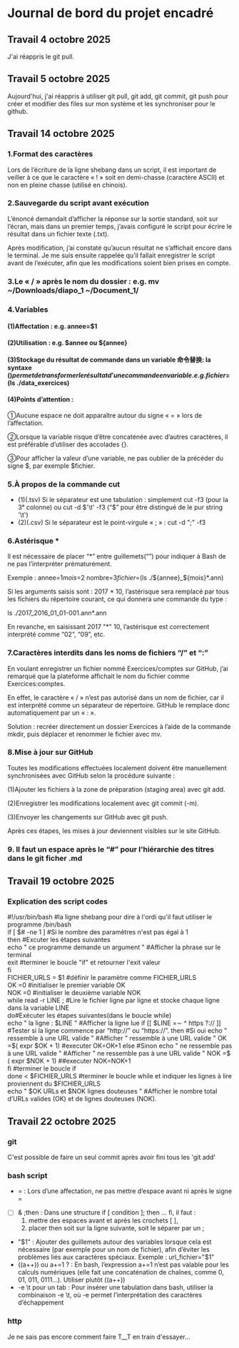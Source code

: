 # Journal de bord du projet encadré


## Travail 4 octobre 2025
J'ai réappris le git pull.


## Travail 5 octobre 2025
Aujourd'hui, j'ai réappris à utiliser git pull, git add, git commit, git push pour créer et modifier des files sur mon système et les synchroniser pour le github.


## Travail 14 octobre 2025
### 1.Format des caractères
Lors de l’écriture de la ligne shebang dans un script, il est important de veiller à ce que le caractère « ! » soit en demi-chasse (caractère ASCII) et non en pleine chasse (utilisé en chinois).

### 2.Sauvegarde du script avant exécution
L’énoncé demandait d’afficher la réponse sur la sortie standard, soit sur l’écran, mais dans un premier temps, j’avais configuré le script pour écrire le résultat dans un fichier texte (.txt).

Après modification, j’ai constaté qu’aucun résultat ne s’affichait encore dans le terminal. Je me suis ensuite rappelée qu’il fallait enregistrer le script avant de l’exécuter, afin que les modifications soient bien prises en compte.

### 3.Le « / » après le nom du dossier : e.g. mv  ~/Downloads/diapo_1  ~/Document_1/

### 4.Variables
####  (1)Affectation : e.g. annee=$1
####  (2)Utilisation : e.g. $annee ou ${annee}
####  (3)Stockage du résultat de commande dans un variable 命令替换: la syntaxe $() permet de transformer le résultat d’une commande en variable. e.g.fichier=$(ls ./data_exercices)
####  (4)Points d’attention :
①Aucune espace ne doit apparaître autour du signe « = » lors de l’affectation.

②Lorsque la variable risque d’être concaténée avec d’autres caractères, il est préférable d’utiliser des accolades {}.

③Pour afficher la valeur d’une variable, ne pas oublier de la précéder du signe $, par exemple $fichier.

### 5.À propos de la commande cut
- (1)(.tsv) Si le séparateur est une tabulation : simplement cut -f3 (pour la 3ᵉ colonne) ou cut -d $'\t' -f3 (“$” pour être distingué de le pur string '\t')
- (2)(.csv) Si le séparateur est le point-virgule « ; » : cut -d ";" -f3

### 6.Astérisque *
Il est nécessaire de placer “*” entre guillemets(“”) pour indiquer à Bash de ne pas l’interpréter prématurément.

Exemple :
annee=$1
mois=$2
nombre=$3
fichier=$(ls ./${annee}_${mois}*.ann)

Si les arguments saisis sont : 2017 * 10, l’astérisque sera remplacé par tous les fichiers du répertoire courant, ce qui donnera une commande du type :
	
ls ./2017_2016_01_01-001.ann*.ann
	
En revanche, en saisissant 2017 "*" 10, l’astérisque est correctement interprété comme “02”, “09”, etc.

### 7.Caractères interdits dans les noms de fichiers “/” et “:”
En voulant enregistrer un fichier nommé Exercices/comptes sur GitHub, j’ai remarqué que la plateforme affichait le nom du fichier comme Exercices:comptes.

En effet, le caractère « / » n’est pas autorisé dans un nom de fichier, car il est interprété comme un séparateur de répertoire. GitHub le remplace donc automatiquement par un « : ».

Solution : recréer directement un dossier Exercices à l’aide de la commande mkdir, puis déplacer et renommer le fichier avec mv.

### 8.Mise à jour sur GitHub
Toutes les modifications effectuées localement doivent être manuellement synchronisées avec GitHub selon la procédure suivante :

 (1)Ajouter les fichiers à la zone de préparation (staging area) avec git add.

 (2)Enregistrer les modifications localement avec git commit (-m).

(3)Envoyer les changements sur GitHub avec git push.

Après ces étapes, les mises à jour deviennent visibles sur le site GitHub.

### 9. Il faut un espace après le “#” pour l'hiérarchie des titres dans le git ficher .md


## Travail 19 octobre 2025
### Explication des script codes
#!/usr/bin/bash #la ligne shebang pour dire à l'ordi qu'il faut utiliser le programme /bin/bash  
if [ $# -ne 1 ] #Si le nombre des paramètres n'est pas égal à 1  
then #Excuter les étapes suivantes  
echo " ce programme demande un argument " #Afficher la phrase sur le terminal  
exit #terminer le boucle "if" et retourner l'exit valeur  
fi  
FICHIER_URLS = $1 #définir le paramètre comme FICHIER_URLS  
OK =0 #initialiser le premier variable OK  
NOK =0 #initialiser le deuxième variable NOK  
while read -r LINE ; #Lire le fichier ligne par ligne et stocke chaque ligne dans la variable LINE  
do#Exécuter les étapes suivantes(dans le boucle while)  
echo " la ligne : $LINE " #Afficher la ligne lue 
if [[ $LINE =∼ ^ https ?:// ]] #Tester si la ligne commence par “http://” ou “https://”.  
then #Si oui  
echo " ressemble à une URL valide " #Afficher " ressemble à une URL valide "  
OK =$( expr $OK + 1) #executer OK=OK+1  
else #Sinon  
echo " ne ressemble pas à une URL valide " #Afficher " ne ressemble pas à une URL valide "  
NOK =$ ( expr $NOK + 1) ##executer NOK=NOK+1  
fi #terminer le boucle if  
done < $FICHIER_URLS #terminer le boucle while et indiquer les lignes à lire proviennent du $FICHIER_URLS  
echo " $OK URLs et $NOK lignes douteuses " #Afficher le nombre total d’URLs valides (OK) et de lignes douteuses (NOK).  


## Travail 22 octobre 2025
### git
C'est possible de faire un seul commit après avoir fini tous les 'git add'
### bash script
- = : Lors d’une affectation, ne pas mettre d’espace avant ni après le signe =
-  [  ] & ;then : Dans une structure if [ condition ]; then … fi, il faut :
  	1. mettre des espaces avant et après les crochets [ ],
  	2. placer then soit sur la ligne suivante, soit le séparer par un ;
- "$1" : Ajouter des guillemets autour des variables lorsque cela est nécessaire (par exemple pour un nom de fichier), afin d’éviter les problèmes liés aux caractères spéciaux. Exemple : url_fichier="$1"
- ((a++)) ou a+=1 ? : En bash, l’expression a+=1 n’est pas valable pour les calculs numériques (elle fait une concaténation de chaînes, comme 0, 01, 011, 0111…). Utiliser plutôt ((a++))
- -e \t pour un tab : Pour insérer une tabulation dans bash, utiliser la combinaison -e \t, où -e permet l’interprétation des caractères d’échappement
### http
Je ne sais pas encore comment faire T__T en train d'essayer...













